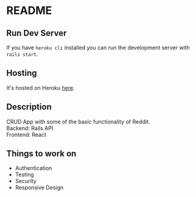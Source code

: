 # README

## Run Dev Server
If you have `heroku cli` installed you can run the development server with `rails start`.

## Hosting
It's hosted on Heroku [here](https://reddit-clone-snap.herokuapp.com/).

## Description
CRUD App with some of the basic functionality of Reddit.  
Backend: Rails API   
Frontend: React

## Things to work on
* Authentication
* Testing
* Security
* Responsive Design

